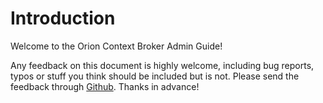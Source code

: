 # Introduction

Welcome to the Orion Context Broker Admin Guide!

Any feedback on this document is highly welcome, including bug reports, typos or stuff you think should be included but is not.
Please send the feedback through [Github](https://gituhb.com/telefonicaid/fiware-orion.git). Thanks in advance!